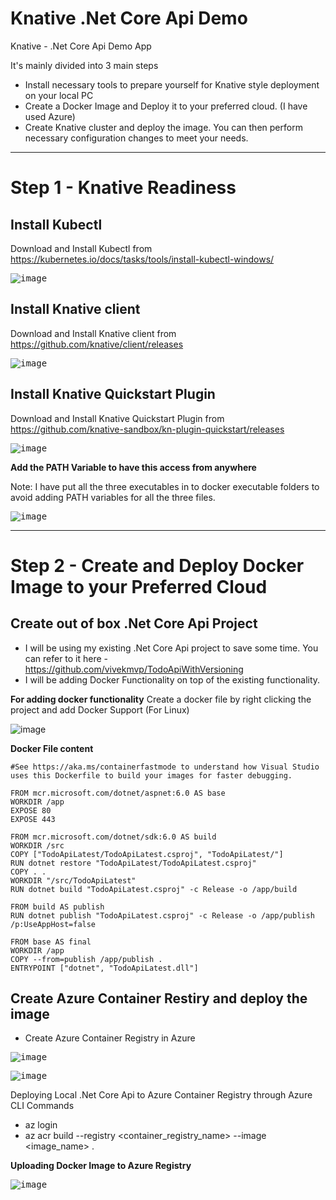 # Knative .Net Core Api Demo
Knative - .Net Core Api Demo App

It's mainly divided into 3 main steps
- Install necessary tools to prepare yourself for Knative style deployment on your local PC
- Create a Docker Image and Deploy it to your preferred cloud.  (I have used Azure)
- Create Knative cluster and deploy the image.  You can then perform necessary configuration changes to meet your needs.

--------


# Step 1 - Knative Readiness

## Install Kubectl
Download and Install Kubectl from https://kubernetes.io/docs/tasks/tools/install-kubectl-windows/

<kbd>![image](https://user-images.githubusercontent.com/30829678/187966291-e7a78efe-a9df-4fc5-a93a-39915a226b0c.png)</kbd>


## Install Knative client
Download and Install Knative client from https://github.com/knative/client/releases

<kbd>![image](https://user-images.githubusercontent.com/30829678/187966360-5873527f-7c8f-40b5-9a83-184101c28002.png)</kbd>


## Install Knative Quickstart Plugin
Download and Install Knative Quickstart Plugin from https://github.com/knative-sandbox/kn-plugin-quickstart/releases

<kbd>![image](https://user-images.githubusercontent.com/30829678/187966418-920f60e7-7e0f-4765-8e5b-1a296b9b5f9d.png)</kbd>


**Add the PATH Variable to have this access from anywhere**

Note:  I have put all the three executables in to docker executable folders to avoid adding PATH variables for all the three files.

<kbd>![image](https://user-images.githubusercontent.com/30829678/187967483-c6fc5b4c-7f57-41a1-aa3d-03ec0dab8a92.png)</kbd>

--------


# Step 2 - Create and Deploy Docker Image to your Preferred Cloud


## Create out of box .Net Core Api Project
- I will be using my existing .Net Core Api project to save some time.  You can refer to it here - https://github.com/vivekmvp/TodoApiWithVersioning
- I will be adding Docker Functionality on top of the existing functionality.

**For adding docker functionality**
Create a docker file by right clicking the project and add Docker Support (For Linux)

![image](https://user-images.githubusercontent.com/30829678/187998538-b3eabc32-a1e6-40e8-b68f-aa2f0e8a8398.png)


**Docker File content**

    #See https://aka.ms/containerfastmode to understand how Visual Studio uses this Dockerfile to build your images for faster debugging.

    FROM mcr.microsoft.com/dotnet/aspnet:6.0 AS base
    WORKDIR /app
    EXPOSE 80
    EXPOSE 443

    FROM mcr.microsoft.com/dotnet/sdk:6.0 AS build
    WORKDIR /src
    COPY ["TodoApiLatest/TodoApiLatest.csproj", "TodoApiLatest/"]
    RUN dotnet restore "TodoApiLatest/TodoApiLatest.csproj"
    COPY . .
    WORKDIR "/src/TodoApiLatest"
    RUN dotnet build "TodoApiLatest.csproj" -c Release -o /app/build

    FROM build AS publish
    RUN dotnet publish "TodoApiLatest.csproj" -c Release -o /app/publish /p:UseAppHost=false

    FROM base AS final
    WORKDIR /app
    COPY --from=publish /app/publish .
    ENTRYPOINT ["dotnet", "TodoApiLatest.dll"]



## Create Azure Container Restiry and deploy the image

- Create Azure Container Registry in Azure

<kbd>![image](https://user-images.githubusercontent.com/30829678/187999400-5f5b1728-425f-439c-9513-2a35eb57930f.png)</kbd>

<kbd>![image](https://user-images.githubusercontent.com/30829678/187999980-aae43ac1-46f3-46ed-8136-33ed4e2d1863.png)</kbd>

Deploying Local .Net Core Api to Azure Container Registry through Azure CLI Commands

- az login
- az acr build --registry <container_registry_name> --image <image_name> .

**Uploading Docker Image to Azure Registry**

<kbd>![image](https://user-images.githubusercontent.com/30829678/188002494-53a42c93-c487-4318-97b6-71d0013c2667.png)</kbd>


